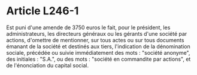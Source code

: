 # Article L246-1

Est puni d'une amende de 3750 euros le fait, pour le président, les administrateurs, les directeurs généraux ou les gérants d'une société par actions, d'omettre de mentionner, sur tous actes ou sur tous documents émanant de la société et destinés aux tiers, l'indication de la dénomination sociale, précédée ou suivie immédiatement des mots : "société anonyme", des initiales : "S.A.", ou des mots : "société en commandite par actions", et de l'énonciation du capital social.
